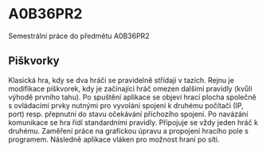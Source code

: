 A0B36PR2
========

Semestrální práce do předmětu A0B36PR2 

Piškvorky
------------
Klasická hra, kdy se dva hráči se pravidelně střídají v tazích. Rejnu je modifikace piškvorek, 
kdy je začínající hráč omezen dalšími pravidly (kvůli výhodě prvního tahu). Po spuštění aplikace 
se objeví hrací plocha společně s ovládacími prvky nutnými pro vyvolání spojení k druhému počítači 
(IP, port) resp. přepnutní do stavu očekávání příchozího spojení. Po navázání komunikace se hra řídí 
standardními pravidly. Připojuje se vždy jeden hráč k druhému. Zaměření práce na grafickou úpravu a propojení
hracího pole s programem. Následně aplikace vláken pro možnost hraní po síti.
